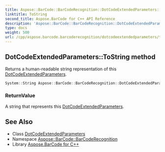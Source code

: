 ```yaml
---
title: Aspose::BarCode::BarCodeRecognition::DotCodeExtendedParameters::ToString method
linktitle: ToString
second_title: Aspose.BarCode for C++ API Reference
description: 'Aspose::BarCode::BarCodeRecognition::DotCodeExtendedParameters::ToString method. Returns a human-readable string representation of this DotCodeExtendedParameters in C++.'
type: docs
weight: 500
url: /cpp/aspose.barcode.barcoderecognition/dotcodeextendedparameters/tostring/
---
```

## DotCodeExtendedParameters::ToString method


Returns a human-readable string representation of this [DotCodeExtendedParameters](../).

```cpp
System::String Aspose::BarCode::BarCodeRecognition::DotCodeExtendedParameters::ToString() const override
```


### ReturnValue

A string that represents this [DotCodeExtendedParameters](../).

## See Also

* Class [DotCodeExtendedParameters](../)
* Namespace [Aspose::BarCode::BarCodeRecognition](../../)
* Library [Aspose.BarCode for C++](../../../)
